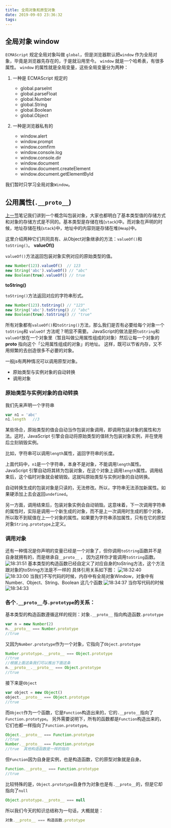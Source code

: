 ```yaml
---
title: 全局对象和原型对象
date: 2019-09-03 23:36:32
tags:
---
```

## 全局对象 window
`ECMAScript` 规定全局对象叫做 `global`，但是浏览器默认把`window` 作为全局对象，毕竟是浏览器先存在的，于是就沿用至今。
`window` 就是一个哈希表，有很多属性。
`window` 的属性就是全局变量，这些全局变量分为两种：
1. 一种是 ECMAScript 规定的
    - global.parseInt
    - global.parseFloat
    - global.Number
    - global.String
    - global.Boolean
    - global.Object

2. 一种是浏览器私有的
    - window.alert
    - window.prompt
    - window.comfirm
    - window.console.log
    - window.console.dir
    - window.document
    - window.document.createElement
    - window.document.getElementById

我们暂时只学习全局对象`Window`。

## 公用属性(`.__proto__`)
[上一节](https://gene80230.github.io/2019/08/29/%E5%AF%B9%E8%B1%A1%E8%BD%AC%E6%8D%A2%E5%92%8C%E5%86%85%E5%AD%98%E5%9B%BE%E8%A7%A3/)笔记我们讲到一个概念叫包装对象，大家也都明白了基本类型值的存储方式和对象的存储方式是不同的。基本类型是存储在栈(`stack`)中。而对象在声明的时候，地址存储在栈(`stack`)中，地址中的内容则是存储在堆(`Heap`)中。

这里介绍两种它们共同具有、从Object对象继承的方法：`valueOf()`和`toString()`。
**valueOf()**

`valueOf()`方法返回包装对象实例对应的原始类型的值。
```js
new Number(123).valueOf()  // 123
new String('abc').valueOf() // "abc"
new Boolean(true).valueOf() // true
```
**toString()**

`toString()`方法返回对应的字符串形式。
```js
new Number(123).toString() // "123"
new String('abc').toString() // "abc"
new Boolean(true).toString() // "true"
```
所有对象都有`valueOf()`和`toString()`方法，那么我们是否有必要给每个对象一个`toString`和 `valueOf` 方法呢？明显不需要。
JavaScript的做法是把`toString`和`valueOf`放在一个对象里（暂且叫做公用属性组成的对象）然后让每一个对象的 __proto__ 指向这个「公用属性组成的对象」的地址。
这样，既可以节省内存，又不用频繁的去创造很多不必要的对象。

一般js有两种情况可以调用原型对象。
- 原始类型与实例对象的自动转换
- 调用对象

### 原始类型与实例对象的自动转换
我们先来声明一个字符串
```js
var n1 = 'abc'
n1.length   //3
```
某些场合，原始类型的值会自动当作包装对象调用，即调用包装对象的属性和方法。这时，JavaScript 引擎会自动将原始类型的值转为包装对象实例，并在使用后立刻销毁实例。

比如，字符串可以调用`length`属性，返回字符串的长度。

上面代码中，`n1`是一个字符串，本身不是对象，不能调用`length`属性。JavaScript 引擎自动将其转为包装对象，在这个对象上调用`length`属性。调用结束后，这个临时对象就会被销毁。这就叫原始类型与实例对象的自动转换。

自动转换生成的包装对象是只读的，无法修改。所以，字符串无法添加新属性。如果硬添加上去会返回`undefined`。

另一方面，调用结束后，包装对象实例会自动销毁。这意味着，下一次调用字符串的属性时，实际是调用一个新生成的对象，而不是上一次调用时生成的那个对象，所以取不到赋值在上一个对象的属性。如果要为字符串添加属性，只有在它的原型对象`String.prototype`上定义。

### 调用对象
还有一种情况是你声明的变量已经是一个对象了，但你调用`toString`函数并不是自身就拥有的，而是继承自`__proto__` ， 因为这样你才能调用`toString`函数。
![18:31:51](https://i.loli.net/2019/09/12/9D2xw1o3mCqzPJT.png)
基本类型的构造函数已经自定义了对应自身的toString方法，这个方法跟对象的toString方法是不一样的
具体引用关系如下图：
![18:32:40](https://i.loli.net/2019/09/12/7PzmCDRLM6QrI1S.png)
![18:33:00](https://i.loli.net/2019/09/12/E4SClXZFfxcRLhA.png)
当我们不写代码的时候，内存中有全局对象Window，对象中有Number、Object、String、Boolean 这几个函数
![18:34:37](https://i.loli.net/2019/09/12/dpJbuWnhQo4aekI.png)
当你写代码的时候
![18:34:33](https://i.loli.net/2019/09/12/8dEnWMaXhNY4zT9.png)
### 各个`.__proto__`与`.prototype`的关系：
基本类型的构造函数遵循这样的规则：对象`.__proto__` 指向构造函数`.prototype`
```js
var n = new Number(2)
n.__proto__ === Number.prototype
//true
```
又因为`Number.prototype`作为一个对象，它指向了`Object.prototype`
```js
Number.prototype.__proto__ === Object.prototype
//true
//根据上面这条我们可以推出下面这条
n.__proto__.__proto__ === Object.prototype
//true
```
接下来是`Object`
```js
var object = new Object()
object.__proto__ === Object.prototype
//true
```
而`Object`作为一个函数，它是`Function`构造出来的，它的`.__proto__`指向了`Function.prototype`。
另外需要说明下，所有的函数都是`Function`构造出来的，它们也都一样指向了`Function.prototype`。
```js
Object.__proto__ === Function.prototype
//true
Number.__proto__ === Function.prototype
//true  其他构造函数是一样的指向
```
但`Function`因为自身是实例，也是构造函数，它的原型对象就是自身。
```js
Function.__proto__ === Function.prototype
//true
```
比较特殊的是，`Object.prototype`自身作为对象也是有`.__proto__`的，但是它却指向了`null`
```js
Object.prototype.__proto__ === null
```
所以我们今天的知识总结称为一句话，大概就是：
```js
对象.__proto__ === 构造函数.prototype
```
